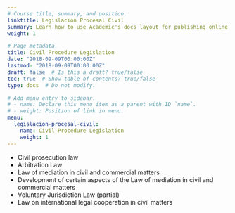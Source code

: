 ```yaml
---
# Course title, summary, and position.
linktitle: Legislación Procesal Civil
summary: Learn how to use Academic's docs layout for publishing online courses, software documentation, and tutorials.
weight: 1

# Page metadata.
title: Civil Procedure Legislation
date: "2018-09-09T00:00:00Z"
lastmod: "2018-09-09T00:00:00Z"
draft: false  # Is this a draft? true/false
toc: true  # Show table of contents? true/false
type: docs  # Do not modify.

# Add menu entry to sidebar.
# - name: Declare this menu item as a parent with ID `name`.
# - weight: Position of link in menu.
menu:
  legislacion-procesal-civil:
    name: Civil Procedure Legislation
    weight: 1
---
```


- Civil prosecution law
- Arbitration Law
- Law of mediation in civil and commercial matters
- Development of certain aspects of the Law of mediation in civil and commercial matters
- Voluntary Jurisdiction Law (partial)
- Law on international legal cooperation in civil matters
